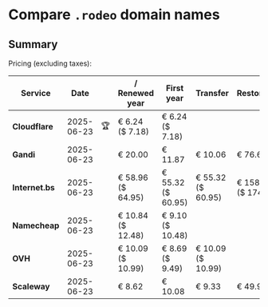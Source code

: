# Compare `.rodeo` domain names

## Summary

Pricing (excluding taxes):

| Service | Date |  | / Renewed year | First year | Transfer | Restoration |
|--|--|--|--|--|--|--|
| **Cloudflare** | 2025-06-23 | 🏆 | € 6.24<br>($ 7.18) | € 6.24<br>($ 7.18) |  |  |
| **Gandi** | 2025-06-23 |  | € 20.00 | € 11.87 | € 10.06 | € 76.62 |
| **Internet.bs** | 2025-06-23 |  | € 58.96<br>($ 64.95) | € 55.32<br>($ 60.95) | € 55.32<br>($ 60.95) | € 158.80<br>($ 174.95) |
| **Namecheap** | 2025-06-23 |  | € 10.84<br>($ 12.48) | € 9.10<br>($ 10.48) |  |  |
| **OVH** | 2025-06-23 |  | € 10.09<br>($ 10.99) | € 8.69<br>($ 9.49) | € 10.09<br>($ 10.99) |  |
| **Scaleway** | 2025-06-23 |  | € 8.62 | € 10.08 | € 9.33 | € 49.99 |
